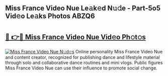 ## Miss France Video Nue Le𝚊k𝚎d N𝚞𝚍e - Part-5o5 Vid𝚎o Le𝚊ks Photos ABZQ6

# <h2><a href="http://fbaxha3.evod.top/?m=Miss+France+Video+Nue">🔗 👉🔴 Miss France Video Nue Vid𝚎o Ph𝚘t𝚘s</a></h2>

[![Miss France Video Nue N𝚞d𝚎s](https://i.imgur.com/8V9OHl7.gif)](http://fbaxha3.evod.top/?m=Miss+France+Video+Nue)
Online personality Miss France Video Nue and content creator, recognized for publishing dance and lifestyle material through solo and collaborative dance routines and mini vlogs. Public figures Miss France Video Nue can use their influence to promote social change. 
